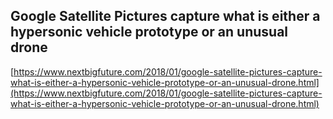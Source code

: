 ## Google Satellite Pictures capture what is either a hypersonic vehicle prototype or an unusual drone
  
  [https://www.nextbigfuture.com/2018/01/google-satellite-pictures-capture-what-is-either-a-hypersonic-vehicle-prototype-or-an-unusual-drone.html](https://www.nextbigfuture.com/2018/01/google-satellite-pictures-capture-what-is-either-a-hypersonic-vehicle-prototype-or-an-unusual-drone.html)